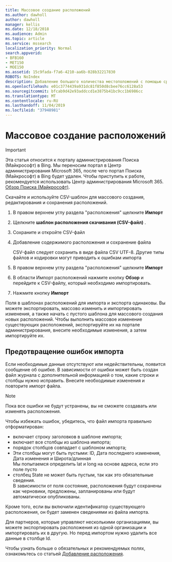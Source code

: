 ```yaml
---
title: Массовое создание расположений
ms.author: dawholl
author: dawholl
manager: kellis
ms.date: 12/18/2018
ms.audience: Admin
ms.topic: article
ms.service: mssearch
localization_priority: Normal
search.appverid:
- BFB160
- MET150
- MOE150
ms.assetid: 15c9fada-f7a6-4210-aa6b-028b32217830
ROBOTS: NoIndex
description: Добавление большого количества местоположений с помощью средств импорта для портала администрирования поиска Microsoft
ms.openlocfilehash: e01c3774439a931dc81f850d8cbee76cc6128a53
ms.sourcegitcommit: bfcab9d42e93addccd1e3875b41bc9cc1b6986cc
ms.translationtype: MT
ms.contentlocale: ru-RU
ms.lasthandoff: 11/04/2019
ms.locfileid: "37948981"
---
```

# <a name="bulk-create-locations"></a>Массовое создание расположений

> [!IMPORTANT]
> Эта статья относится к порталу администрирования Поиска (Майкрософт) в Bing. Мы переносим портал в Центр администрирования Microsoft 365, после чего портал Поиска (Майкрософт) в Bing будет удален. Чтобы приступить к работе, рекомендуется использовать Центр администрирования Microsoft 365. [Обзор Поиска (Майкрософт)](overview-microsoft-search.md).
    
Скачайте и используйте CSV-шаблон для массового создания, редактирования и сохранения расположений. 
  
1. В правом верхнем углу раздела "расположения" щелкните **Импорт**
    
2. Щелкните **шаблон расположения скачивания (CSV-файл)** .
    
3. Сохраните и откройте CSV-файл
    
4. Добавление содержимого расположения и сохранение файла

    CSV-файл следует сохранить в виде файла CSV UTF-8. Другие типы файлов и кодировки могут приводить к ошибкам импорта
    
5. В правом верхнем углу раздела "расположения" щелкните **Импорт**
    
6. В области Импорт расположений нажмите кнопку **Обзор** и перейдите к CSV-файлу, который необходимо импортировать. 
    
7. Нажмите кнопку **Импорт**

Поля в шаблонах расположений для импорта и экспорта одинаковы. Вы можете экспортировать, массово изменить и импортировать изменения, а также начать с пустого шаблона для массового создания новых расположений. Чтобы выполнить массовое изменение существующих расположений, экспортируйте их на портале администрирования, внесите необходимые изменения, а затем импортируйте их.

## <a name="prevent-import-errors"></a>Предотвращение ошибок импорта  
Если необходимые данные отсутствуют или недействительны, появится сообщение об ошибке. В зависимости от ошибки может быть создан файл журнала с дополнительной информацией о том, какие строки и столбцы нужно исправить. Внесите необходимые изменения и повторите импорт файла.
  
> [!NOTE]
> Пока все ошибки не будут устранены, вы не сможете создавать или изменять расположения. 

Чтобы избежать ошибок, убедитесь, что файл импорта правильно отформатирован:
- включает строку заголовков в шаблоне импорта;
- включает все столбцы из шаблона импорта;
- порядок столбцов совпадает с шаблоном импорта;
- Эти столбцы могут быть пустыми: ID, Дата последнего изменения, Дата изменения и Широта/длинная  
Мы попытаемся определить lat и long на основе адреса, если это поле пусто
- столбец State не может быть пустым, так как это обязательные сведения.  
В зависимости от поля состояние, расположения будут сохранены как черновики, предложены, запланированы или будут автоматически опубликованы.

Кроме того, если вы включили идентификатор существующего расположения, он будет заменен сведениями из файла импорта.

Для партнеров, которые управляют несколькими организациями, вы можете экспортировать расположения из одной организации и импортировать их в другую. Но перед импортом нужно удалить все данные в столбце Id.
  
Чтобы узнать больше о обязательных и рекомендуемых полях, ознакомьтесь со статьей [Добавление расположения](add-a-location.md).

  

